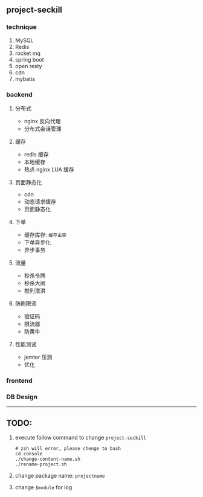 ## project-seckill

### technique

1. MySQL
2. Redis
3. rocket mq
4. spring boot
5. open resty
6. cdn
7. mybatis

### backend

1. 分布式

   - nginx 反向代理
   - 分布式会话管理

2. 缓存

   - redis 缓存
   - 本地缓存
   - 热点 nginx LUA 缓存

3. 页面静态化

   - cdn
   - 动态请求缓存
   - 页面静态化

4. 下单

   - 缓存库存: `缓存击穿`
   - 下单异步化
   - 异步事务

5. 流量

   - 秒杀令牌
   - 秒杀大闸
   - 推列泄洪

6. 防刷限流

   - 验证码
   - 限流器
   - 防黄牛

7. 性能测试

   - jemter 压测
   - 优化

### frontend

### DB Design

---

## TODO:

1. execute follow command to change `project-seckill`

   ```shell
   # zsh will error, please chenge to bash
   cd console
   ./change-content-name.sh
   ./rename-project.sh
   ```

2. change package name: `projectname`
3. change `$module` for log
